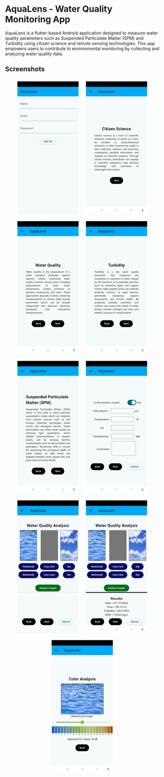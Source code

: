 # AquaLens - Water Quality Monitoring App

AquaLens is a flutter-based Android application designed to measure water quality parameters such as Suspended Particulate Matter (SPM) and Turbidity using citizen science and remote sensing technologies. This app empowers users to contribute to environmental monitoring by collecting and analyzing water quality data.

## **Screenshots**
<div align="center">
  <img src="assets/images/img1.png" width="200" style="margin: 10px;">
  <img src="assets/images/img2.png" width="200" style="margin: 10px;">
  <img src="assets/images/img3.png" width="200" style="margin: 10px;">
  <img src="assets/images/img4.png" width="200" style="margin: 10px;">
  <img src="assets/images/img5.png" width="200" style="margin: 10px;">
  <img src="assets/images/img6.png" width="200" style="margin: 10px;">
  <img src="assets/images/img7.png" width="200" style="margin: 10px;">
  <img src="assets/images/img8.png" width="200" style="margin: 10px;">
  <img src="assets/images/img9.png" width="200" style="margin: 10px;">
</div>
